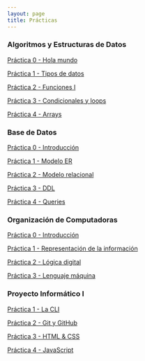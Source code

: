 ```yaml
---
layout: page
title: Prácticas
---
```


### Algoritmos y Estructuras de Datos

[Práctica 0 - Hola mundo](../assets/files/practicas/algo-p0.pdf)

[Práctica 1 - Tipos de datos](../assets/files/practicas/algo-p1.pdf)

[Práctica 2 - Funciones I](../assets/files/practicas/algo-p2.pdf)

[Práctica 3 - Condicionales y loops](../assets/files/practicas/algo-p3.pdf)

[Práctica 4 - Arrays](../assets/files/practicas/algo-p4.pdf)

<!-- [Práctica 5 - I/O](../assets/files/practicas/algo-p5.pdf) -->

<!-- [Práctica 6 - Funciones II](../assets/files/practicas/algo-p6.pdf) -->

<!-- [Práctica 7 - Search & sort](../assets/files/practicas/algo-p7.pdf) -->

<!-- [Práctica 8 - ADTs](../assets/files/practicas/algo-p8.pdf) -->

### Base de Datos

[Práctica 0 - Introducción](../assets/files/practicas/db-p0.pdf)

[Práctica 1 - Modelo ER](../assets/files/practicas/db-p1.pdf)

[Práctica 2 - Modelo relacional](../assets/files/practicas/db-p2.pdf)

[Práctica 3 - DDL](../assets/files/practicas/db-p3.pdf)

[Práctica 4 - Queries](../assets/files/practicas/db-p4.pdf)

<!-- [Práctica 5 - ABMs](../assets/files/practicas/db-p5.pdf) -->

<!-- [Práctica 6 - Joins](../assets/files/practicas/db-p6.pdf) -->

<!-- [Práctica 7 - Subqueries](../assets/files/practicas/db-p7.pdf) -->

<!-- [Práctica 8 - Normalización](../assets/files/practicas/db-p8.pdf) -->

### Organización de Computadoras

[Práctica 0 - Introducción](../assets/files/practicas/orga-p0.pdf)

[Práctica 1 - Representación de la información](../assets/files/practicas/orga-p1.pdf)

[Práctica 2 - Lógica digital](../assets/files/practicas/orga-p2.pdf)

[Práctica 3 - Lenguaje máquina](../assets/files/practicas/orga-p3.pdf)

<!-- [Práctica 4 - La CPU](../assets/files/practicas-orga-p4.pdf) -->

<!-- [Práctica 5 - Memoria](../assets/files/practicas-orga-p5.pdf) -->

<!-- [Práctica 6 - I/O](../assets/files/practicas-orga-p6.pdf) -->

<!-- [Práctica 7 - Software de sistema](../assets/files/practicas-orga-p7.pdf) -->

### Proyecto Informático I

[Práctica 1 - La CLI](../assets/files/practicas/proyecto-p1.pdf)

[Práctica 2 - Git y GitHub](../assets/files/practicas/proyecto-p2.pdf)

[Práctica 3 - HTML & CSS](../assets/files/practicas/proyecto-p3.pdf)

[Práctica 4 - JavaScript](../assets/files/practicas/proyecto-p4.pdf)
